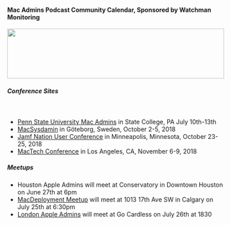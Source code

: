 #### Mac Admins Podcast Community Calendar, Sponsored by Watchman Monitoring

[<img src="https://podcast.macadmins.org/wp-content/uploads/2017/06/Watchman-Monitoring-logo-blue.png" alt="" width="500" height="115" />](https://www.watchmanmonitoring.com)
 
##### Conference Sites
​
- [Penn State University Mac Admins](http://macadmins.psu.edu) in State College, PA July 10th-13th
- [MacSysdamin](https://macsysadmin.se) in Göteborg, Sweden, October 2-5, 2018
- [Jamf Nation User Conference](https://www.jamf.com/events/jamf-nation-user-conference/2018/) in Minneapolis, Minnesota, October 23-25, 2018
- [MacTech Conference](https://conference.mactech.com) in Los Angeles, CA, November 6-9, 2018


##### Meetups

- Houston Apple Admins will meet at Conservatory in Downtown Houston on June 27th at 6pm
- [MacDeployment Meetup](https://macdeployment.ca) will meet at 1013 17th Ave SW in Calgary on July 25th at 6:30pm
- [London Apple Admins](https://www.eventbrite.com/e/26th-july-2018-meet-up-gocardless-tickets-47059717883) will meet at Go Cardless on July 26th at 1830